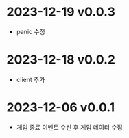 # 2023-12-19 v0.0.3

- panic 수정

# 2023-12-18 v0.0.2

- client 추가

# 2023-12-06 v0.0.1

- 게임 종료 이벤트 수신 후 게임 데이터 수집